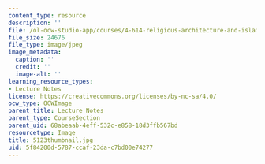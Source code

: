```yaml
---
content_type: resource
description: ''
file: /ol-ocw-studio-app/courses/4-614-religious-architecture-and-islamic-cultures-fall-2002/5f84200d5787ccaf23dac7bd00e74277_5123thumbnail.jpg
file_size: 24676
file_type: image/jpeg
image_metadata:
  caption: ''
  credit: ''
  image-alt: ''
learning_resource_types:
- Lecture Notes
license: https://creativecommons.org/licenses/by-nc-sa/4.0/
ocw_type: OCWImage
parent_title: Lecture Notes
parent_type: CourseSection
parent_uid: 68abeaab-4eff-532c-e858-18d3ffb567bd
resourcetype: Image
title: 5123thumbnail.jpg
uid: 5f84200d-5787-ccaf-23da-c7bd00e74277
---
```

